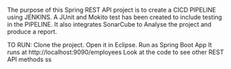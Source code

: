 The purpose of this Spring REST API project is to create a CICD PIPELINE using JENKINS. A JUnit and Mokito test has been created to include testing in the PIPELINE. It also integrates SonarCube to Analyse the project and produce a report.

TO RUN:
Clone the project. 
Open it in Eclipse.
Run as Spring Boot App
It runs at http://localhost:9090/employees
Look at the code to see other REST API methods ss 
